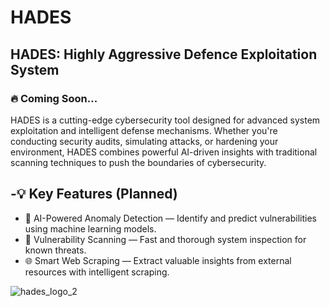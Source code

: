 # HADES
## HADES: **Highly Aggressive Defence Exploitation System**
### 🔥 Coming Soon...
HADES is a cutting-edge cybersecurity tool designed for advanced system exploitation and intelligent defense mechanisms. Whether you're conducting security audits, simulating attacks, or hardening your environment, HADES combines powerful AI-driven insights with traditional scanning techniques to push the boundaries of cybersecurity.

## -💡 Key Features (Planned)
- 🚀 AI-Powered Anomaly Detection — Identify and predict vulnerabilities using machine learning models.
- 🔐 Vulnerability Scanning — Fast and thorough system inspection for known threats.
- 🌐 Smart Web Scraping — Extract valuable insights from external resources with intelligent scraping.

![hades_logo_2](https://github.com/user-attachments/assets/2789b76c-1fe6-4431-9f3b-5cb7c17dbb89)
